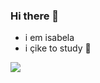 ### Hi there 👋
* i  em isabela 
*  i çike to study
💟

![](https://encrypted-tbn0.gstatic.com/images?q=tbn:ANd9GcQAmpDSgDOESWE7MoRGd63ffpV3Evg0DgPXqWNTGXNhNg95BHde8i54ICaEqu0vAjV0hzs&usqp=CAU)
